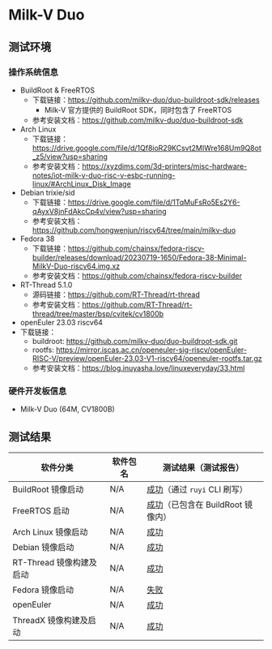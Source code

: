 # Milk-V Duo

## 测试环境

### 操作系统信息

- BuildRoot & FreeRTOS
  - 下载链接：https://github.com/milkv-duo/duo-buildroot-sdk/releases
    - Milk-V 官方提供的 BuildRoot SDK，同时包含了 FreeRTOS
  - 参考安装文档：https://github.com/milkv-duo/duo-buildroot-sdk
- Arch Linux
  - 下载链接：https://drive.google.com/file/d/1Qf8ioR29KCsvt2MIWre168Um9Q8ot_z5/view?usp=sharing
  - 参考安装文档：https://xyzdims.com/3d-printers/misc-hardware-notes/iot-milk-v-duo-risc-v-esbc-running-linux/#ArchLinux_Disk_Image
- Debian trixie/sid
  - 下载链接：https://drive.google.com/file/d/1TqMuFsRo5Es2Y6-qAyxV8jnFdAkcCp4v/view?usp=sharing
  - 参考安装文档：https://github.com/hongwenjun/riscv64/tree/main/milkv-duo
- Fedora 38
  - 下载链接：https://github.com/chainsx/fedora-riscv-builder/releases/download/20230719-1650/Fedora-38-Minimal-MilkV-Duo-riscv64.img.xz
  - 参考安装文档：https://github.com/chainsx/fedora-riscv-builder
- RT-Thread 5.1.0
  - 源码链接：https://github.com/RT-Thread/rt-thread
  - 参考安装文档：https://github.com/RT-Thread/rt-thread/tree/master/bsp/cvitek/cv1800b
- openEuler 23.03 riscv64
- 下载链接：
    - buildroot: https://github.com/milkv-duo/duo-buildroot-sdk.git
    - rootfs: https://mirror.iscas.ac.cn/openeuler-sig-riscv/openEuler-RISC-V/preview/openEuler-23.03-V1-riscv64/openeuler-rootfs.tar.gz
  - 参考安装文档：https://blog.inuyasha.love/linuxeveryday/33.html

### 硬件开发板信息

- Milk-V Duo (64M, CV1800B)

## 测试结果

| 软件分类                 | 软件包名 | 测试结果（测试报告）                          |
|--------------------------|----------|-------------------------------------------|
| BuildRoot 镜像启动       | N/A      | [成功][Duo]（通过 `ruyi` CLI 刷写）           |
| FreeRTOS 启动            | N/A      | [成功][FreeRTOS]（已包含在 BuildRoot 镜像内） |
| Arch Linux 镜像启动      | N/A      | [成功][Arch]                                |
| Debian 镜像启动          | N/A      | [成功][Debian]                              |
| RT-Thread 镜像构建及启动 | N/A      | [成功][RT-Thread]                           |
| Fedora 镜像启动          | N/A      | [失败][Fedora]                              |
| openEuler                | N/A      | [成功][oE]                                  |
| ThreadX 镜像构建及启动   | N/A      | [成功][ThreadX]                             |

[Duo]: ./BuildRoot/README.md
[Arch]: ./ArchLinux/README.md
[Debian]: ./Debian/README.md
[Fedora]: ./Fedora/README.md
[RT-Thread]: ./RT-Thread/README.md
[FreeRTOS]: ./FreeRTOS/README.md
[oE]: ./openEuler/README.md
[ThreadX]: ./ThreadX/README.md